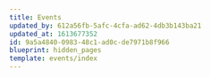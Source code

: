 ```yaml
---
title: Events
updated_by: 612a56fb-5afc-4cfa-ad62-4db3b143ba21
updated_at: 1613677352
id: 9a5a4840-0983-48c1-ad0c-de7971b8f966
blueprint: hidden_pages
template: events/index
---
```

